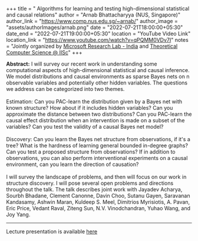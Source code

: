 +++
title = " Algorithms for learning and testing high-dimensional statistical and causal relations"
author = "Arnab Bhattacharyya (NUS, Singapore)"
author_link = "https://www.comp.nus.edu.sg/~arnab/"
author_image = "assets/authorImages/arnab.png"
date = "2022-07-21T18:00:00+05:30"
date_end = "2022-07-21T19:00:00+05:30"
location = "YouTube Video Link"
location_link = "https://www.youtube.com/watch?v=qPQMM0VDv7I"
notes = "Jointly organized by <a href = "https://www.microsoft.com/en-us/research/lab/microsoft-research-india/" target= "_blank">Microsoft Research Lab - India</a> and <a href='https://www.csa.iisc.ac.in/theoretical-computer-science/' target= "_blank">Theoretical Computer Science @ IISc</a>"
+++

<b>Abstract:</b> I will survey our recent work in understanding some computational aspects of high-dimensional
statistical and causal inference. We model distributions and causal environments as sparse Bayes nets on n observable
variables and potentially other hidden variables. The questions we address can be categorized into two themes.
<br><br>
Estimation: Can you PAC-learn the distribution given by a Bayes net with known structure? How about if it includes
hidden variables? Can you approximate the distance between two distributions? Can you PAC-learn the causal effect
distribution when an intervention is made on a subset of the variables? Can you test the validity of a causal
Bayes net model?
<br><br>
Discovery: Can you learn the Bayes net structure from observations, if it's a tree? What is the hardness of learning
general bounded in-degree graphs? Can you test a proposed structure from observations? If in addition to observations,
you can also perform interventional experiments on a causal environment, can you learn the direction of causation?
<br><br>
I will survey the landscape of problems, and then will focus on our work in structure discovery. I will pose several
open problems and directions throughout the talk. The talk describes joint work with Jayadev Acharya, Sourbh Bhadane,
Clement Canonne, Davin Choo, Sutanu Gayen, Saravanan Kandasamy, Ashwin Maran, Kuldeep S. Meel, Dimitrios Myrisiotis,
A. Pavan, Eric Price, Vedant Raval, Ziteng Sun, N.V. Vinodchandran, Yuhao Wang, and Joy Yang.
<hr>
Lecture presentation is available <a href="assets/talkFiles/ArnabIIScSurveyTalk.pptx", target = "_blank">here</a>
